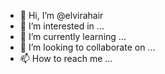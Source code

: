 - 👋 Hi, I’m @elvirahair
- 👀 I’m interested in ...
- 🌱 I’m currently learning ...
- 💞️ I’m looking to collaborate on ...
- 📫 How to reach me ...

<!---
elvirahair/elvirahair is a ✨ special ✨ repository because its `README.md` (this file) appears on your GitHub profile.
You can click the Preview link to take a look at your changes.
--->
